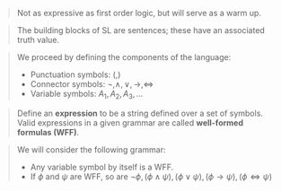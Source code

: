 > Not as expressive as first order logic, but will serve as a warm up.

> The building blocks of SL are sentences; these have an associated truth value.

> We proceed by defining the components of the language:
> 	- Punctuation symbols: $(, )$
> 	- Connector symbols: $\neg, \land, \lor, \rightarrow, \iff$
> 	- Variable symbols: $A_1, A_2, A_3, ...$

> Define an **expression** to be a string defined over a set of symbols. 
> Valid expressions in a given grammar are called **well-formed formulas (WFF)**.

> We will consider the following grammar:
> 	- Any variable symbol by itself is a WFF.
> 	- If $\phi$ and $\psi$ are WFF, so are $\neg \phi, (\phi \land \psi), (\phi \lor \psi), (\phi \rightarrow \psi), (\phi \iff \psi)$ 